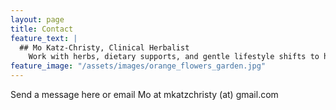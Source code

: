 ```yaml
---
layout: page
title: Contact
feature_text: |
  ## Mo Katz-Christy, Clinical Herbalist
    Work with herbs, dietary supports, and gentle lifestyle shifts to help you meet your health goals.
feature_image: "/assets/images/orange_flowers_garden.jpg"
---
```


Send a message here or email Mo at mkatzchristy (at) gmail.com

<div id="ff-compose"></div>
<script async defer src="https://formfacade.com/include/116772473875516402284/form/1FAIpQLSeO9cSNr4xOcExlGfPAfhaIF9hgQOTSBrnIp8HHxRfnQmiUsA/classic.js?div=ff-compose"></script>

